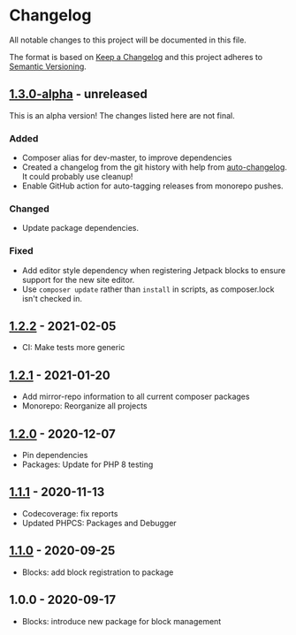 # Changelog

All notable changes to this project will be documented in this file.

The format is based on [Keep a Changelog](https://keepachangelog.com/en/1.0.0/)
and this project adheres to [Semantic Versioning](https://semver.org/spec/v2.0.0.html).

## [1.3.0-alpha] - unreleased

This is an alpha version! The changes listed here are not final.

### Added
- Composer alias for dev-master, to improve dependencies
- Created a changelog from the git history with help from [auto-changelog](https://www.npmjs.com/package/auto-changelog). It could probably use cleanup!
- Enable GitHub action for auto-tagging releases from monorepo pushes.

### Changed
- Update package dependencies.

### Fixed
- Add editor style dependency when registering Jetpack blocks to ensure support for the new site editor.
- Use `composer update` rather than `install` in scripts, as composer.lock isn't checked in.

## [1.2.2] - 2021-02-05

- CI: Make tests more generic

## [1.2.1] - 2021-01-20

- Add mirror-repo information to all current composer packages
- Monorepo: Reorganize all projects

## [1.2.0] - 2020-12-07

- Pin dependencies
- Packages: Update for PHP 8 testing

## [1.1.1] - 2020-11-13

- Codecoverage: fix reports
- Updated PHPCS: Packages and Debugger

## [1.1.0] - 2020-09-25

- Blocks: add block registration to package

## 1.0.0 - 2020-09-17

- Blocks: introduce new package for block management

[1.3.0-alpha]: https://github.com/Automattic/jetpack-blocks/compare/v1.2.2...v1.3.0-alpha
[1.2.2]: https://github.com/Automattic/jetpack-blocks/compare/v1.2.1...v1.2.2
[1.2.1]: https://github.com/Automattic/jetpack-blocks/compare/v1.2.0...v1.2.1
[1.2.0]: https://github.com/Automattic/jetpack-blocks/compare/v1.1.1...v1.2.0
[1.1.1]: https://github.com/Automattic/jetpack-blocks/compare/v1.1.0...v1.1.1
[1.1.0]: https://github.com/Automattic/jetpack-blocks/compare/v1.0.0...v1.1.0
